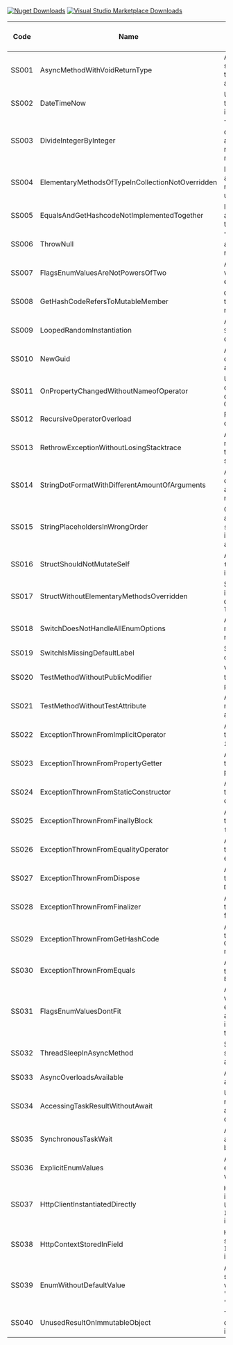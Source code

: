 [![Nuget Downloads](https://img.shields.io/nuget/dt/SharpSource)](https://www.nuget.org/packages/SharpSource/) [![Visual Studio Marketplace Downloads](https://img.shields.io/visual-studio-marketplace/d/JeroenVannevel.sharpsource)](https://marketplace.visualstudio.com/items?itemName=JeroenVannevel.sharpsource)
 

| Code   | Name  | Description  | Level   | Provides Code Fix?  |
|---|---|---|---|---|
| SS001  | AsyncMethodWithVoidReturnType  | Async methods should return a `Task` to make them awaitable  | Warning  | Yes  |
| SS002  | DateTimeNow  | Use `DateTime.UtcNow` to get a locale-independent value  | Warning  | Yes  |
| SS003  | DivideIntegerByInteger  | The operands of a divisive expression are both integers and result in an implicit rounding  | Warning  | No  |
| SS004  | ElementaryMethodsOfTypeInCollectionNotOverridden  | Implement `Equals()` and `GetHashcode()` methods for a type used in a collection  | Warning  | No  |
| SS005  | EqualsAndGetHashcodeNotImplementedTogether  | Implement `Equals()` and `GetHashcode()` together  | Warning  | Yes  |
| SS006  | ThrowNull  | Throwing `null` will always result in a runtime exception  | Error  | No  |
| SS007  | FlagsEnumValuesAreNotPowersOfTwo  | A `[Flags]` enum its values are not explicit powers of 2  | Error  | Yes  |
| SS008  | GetHashCodeRefersToMutableMember  | `GetHashCode(`) refers to mutable or static member   | Warning  | No  |
| SS009  | LoopedRandomInstantiation  | An instance of type `System.Random` is created in a loop   | Warning  | No  |
| SS010  | NewGuid  | An empty guid was created in an ambiguous manner  | Error  | Yes   |
| SS011  | OnPropertyChangedWithoutNameofOperator  | Use the `nameof()` operator in conjunction with `OnPropertyChanged()`  | Warning  | Yes  |
| SS012  | RecursiveOperatorOverload  | Recursively using overloaded operator  | Error  | No  |
| SS013  | RethrowExceptionWithoutLosingStacktrace | An exception is rethrown in a way that it loses the stacktrace  | Warning  | Yes  |
| SS014  | StringDotFormatWithDifferentAmountOfArguments  | A `string.Format()` call lacks arguments and will cause a runtime exception  | Error  | Yes  |
| SS015  | StringPlaceholdersInWrongOrder  | Orders the arguments of a `string.Format()` call in ascending order according to index  | Warning  | Yes  |
| SS016  | StructShouldNotMutateSelf  | A `struct` replaces `this` with a new instance  | Warning  | No  |
| SS017  | StructWithoutElementaryMethodsOverridden  | Structs should implement `Equals()`, `GetHashCode()`, and `ToString()`  | Warning  | Yes  |
| SS018  | SwitchDoesNotHandleAllEnumOptions  | Add cases for missing enum member  | Warning  | Yes  |
| SS019  | SwitchIsMissingDefaultLabel  | Switch is missing a `default` label  | Warning   | Yes  |
| SS020  | TestMethodWithoutPublicModifier  | Verifies whether a test method has the `public` modifier  | Warning  | Yes  |
| SS021  | TestMethodWithoutTestAttribute  | A method might be missing a test attribute   | Warning  | No  |
| SS022  | ExceptionThrownFromImplicitOperator  | An exception is thrown from an `implicit` operator  | Warning  | No  |
| SS023  | ExceptionThrownFromPropertyGetter  | An exception is thrown from a property getter  |  Warning  | No  |
| SS024  | ExceptionThrownFromStaticConstructor  | An exception is thrown from a `static` constructor  |  Warning  | No  |
| SS025  | ExceptionThrownFromFinallyBlock  | An exception is thrown from a `finally` block  |  Warning  | No  |
| SS026  | ExceptionThrownFromEqualityOperator  | An exception is thrown from an equality operator  |  Warning  | No  |
| SS027  | ExceptionThrownFromDispose   | An exception is thrown from a `Dispose()` method  | Warning  | No  |
| SS028  | ExceptionThrownFromFinalizer  | An exception is thrown from a finalizer method  |  Warning  | No  |
| SS029  | ExceptionThrownFromGetHashCode | An exception is thrown from a `GetHashCode()` method  |  Warning  | No  |
| SS030  | ExceptionThrownFromEquals  | An exception is thrown from an `Equals() method`  |  Warning  | No  |
| SS031  | FlagsEnumValuesDontFit  | A `[Flags]` enum its values are not explicit powers of 2 and its values dont fit in the specified enum type  | Error  | No  |
| SS032  | ThreadSleepInAsyncMethod  | Synchronously sleeping a thread in an `async` method  | Warning  | Yes  |
| SS033  | AsyncOverloadsAvailable  | An `async` overload is available  | Warning  | Yes  |
| SS034  | AccessingTaskResultWithoutAwait  | Use `await` to get the result of an asynchronous operation  | Warning  | Yes  |
| SS035  | SynchronousTaskWait  | Asynchronously await tasks instead of blocking them  | Warning  | Yes  |
| SS036  | ExplicitEnumValues  | An enum should explicitly specify its values  | Warning  | Yes  |
| SS037  | HttpClientInstantiatedDirectly  | `HttpClient` was instantiated directly. Use `IHttpClientFactory` instead  | Warning  | No  |
| SS038  | HttpContextStoredInField  | `HttpContext` was stored in a field. Use `IHttpContextAccessor` instead  | Warning  | No  |
| SS039  | EnumWithoutDefaultValue  | An `enum` should specify a default value of 0 as "Unknown" or "None"  | Warning  | No  |
| SS040  | UnusedResultOnImmutableObject  | The result of an operation on a `string` is unused  | Warning  | No  |